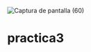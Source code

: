 ![Captura de pantalla (60)](https://github.com/brandon48d/practica3/assets/147564408/80dbb238-c0ef-48f9-858a-1e5f33df4417)

# practica3
